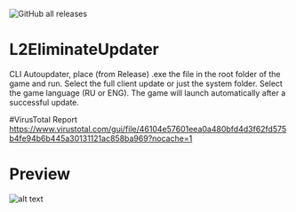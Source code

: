 ![GitHub all releases](https://img.shields.io/github/downloads/Saltant/L2EliminateUpdater/total)
# L2EliminateUpdater
CLI Autoupdater, place (from Release) .exe the file in the root folder of the game and run.
Select the full client update or just the system folder.
Select the game language (RU or ENG).
The game will launch automatically after a successful update.

#VirusTotal Report
https://www.virustotal.com/gui/file/46104e57601eea0a480bfd4d3f62fd575b4fe94b6b445a30131121ac858ba969?nocache=1
 
 # Preview
![alt text](https://puu.sh/JDleb/e9c8c8c5d6.png)
